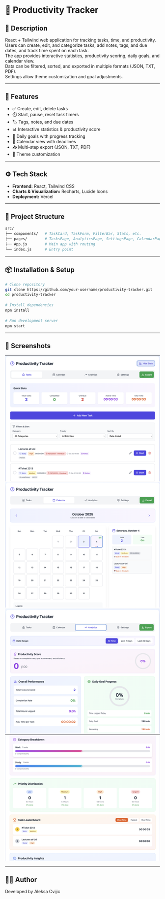 # 📌 Productivity Tracker

## 📝 Description

React + Tailwind web application for tracking tasks, time, and productivity.  
Users can create, edit, and categorize tasks, add notes, tags, and due dates, and track time spent on each task.  
The app provides interactive statistics, productivity scoring, daily goals, and calendar view.  
Data can be filtered, sorted, and exported in multiple formats (JSON, TXT, PDF).  
Settings allow theme customization and goal adjustments.

---

## 🚀 Features

- ✅ Create, edit, delete tasks
- ⏱️ Start, pause, reset task timers
- 🏷️ Tags, notes, and due dates
- 📊 Interactive statistics & productivity score
- 🎯 Daily goals with progress tracking
- 📅 Calendar view with deadlines
- 📥 Multi-step export (JSON, TXT, PDF)
- 🎨 Theme customization

---

## ⚙️ Tech Stack

- **Frontend:** React, Tailwind CSS
- **Charts & Visualization:** Recharts, Lucide Icons
- **Deployment:** Vercel

---

## 📂 Project Structure

```bash
src/
├── components/   # TaskCard, TaskForm, FilterBar, Stats, etc.
├── pages/        # TasksPage, AnalyticsPage, SettingsPage, CalendarPage
├── App.js        # Main app with routing
└── index.js      # Entry point
```

---

## 📦 Installation & Setup

```bash
# Clone repository
git clone https://github.com/your-username/productivity-tracker.git
cd productivity-tracker

# Install dependencies
npm install

# Run development server
npm start
```

---

## 📸 Screenshots

![Tasks Page](screenshots/tasks.png)
![Calendar Page](screenshots/calendar.png)
![Analytics Page](screenshots/analytics.png)
![Analytics Page2](screenshots/analytics2.png)

---

## 👨‍💻 Author

Developed by Aleksa Cvijic

